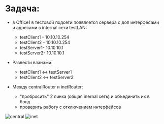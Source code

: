 # Задача:
* в Office1 в тестовой подсети появляется сервера с доп интерфесами и адресами в internal сети testLAN:
   * testClient1 - 10.10.10.254
   * testClient2 - 10.10.10.254
   * testServer1- 10.10.10.1
   * testServer2- 10.10.10.1
  
* Развести вланами:
   * testClient1 <-> testServer1
   * testClient2 <-> testServer2
  
* Между centralRouter и inetRouter:  
    * "пробросить" 2 линка (общая inernal сеть) и объединить их в бонд
    * проверить работу c отключением интерфейсов

![central](https://github.com/IvanSataev/OTUS/assets/17563920/7fa8acd5-3edb-4a0f-a461-87e2a2c307b6)
![inet](https://github.com/IvanSataev/OTUS/assets/17563920/581627fd-55bb-4f7b-a310-da748ffebb87)
